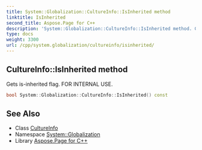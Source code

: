 ```yaml
---
title: System::Globalization::CultureInfo::IsInherited method
linktitle: IsInherited
second_title: Aspose.Page for C++
description: 'System::Globalization::CultureInfo::IsInherited method. Gets is-inherited flag. FOR INTERNAL USE in C++.'
type: docs
weight: 3300
url: /cpp/system.globalization/cultureinfo/isinherited/
---
```

## CultureInfo::IsInherited method


Gets is-inherited flag. FOR INTERNAL USE.

```cpp
bool System::Globalization::CultureInfo::IsInherited() const
```

## See Also

* Class [CultureInfo](../)
* Namespace [System::Globalization](../../)
* Library [Aspose.Page for C++](../../../)
